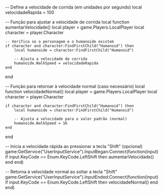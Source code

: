 -- Define a velocidade de corrida (em unidades por segundo)
local velocidadeRapida = 100

-- Função para ajustar a velocidade de corrida
local function aumentarVelocidade()
    local player = game.Players.LocalPlayer
    local character = player.Character

    -- Verifica se o personagem e o humanoide existem
    if character and character:FindFirstChild("Humanoid") then
        local humanoide = character:FindFirstChild("Humanoid")
        
        -- Ajusta a velocidade de corrida
        humanoide.WalkSpeed = velocidadeRapida
    end
end

-- Função para retornar à velocidade normal (caso necessário)
local function velocidadeNormal()
    local player = game.Players.LocalPlayer
    local character = player.Character

    if character and character:FindFirstChild("Humanoid") then
        local humanoide = character:FindFirstChild("Humanoid")
        
        -- Ajusta a velocidade para o valor padrão (normal)
        humanoide.WalkSpeed = 16
    end
end

-- Inicia a velocidade rápida ao pressionar a tecla "Shift" (opcional)
game:GetService("UserInputService").InputBegan:Connect(function(input)
    if input.KeyCode == Enum.KeyCode.LeftShift then
        aumentarVelocidade()
    end
end)

-- Retorna à velocidade normal ao soltar a tecla "Shift"
game:GetService("UserInputService").InputEnded:Connect(function(input)
    if input.KeyCode == Enum.KeyCode.LeftShift then
        velocidadeNormal()
    end
end)
